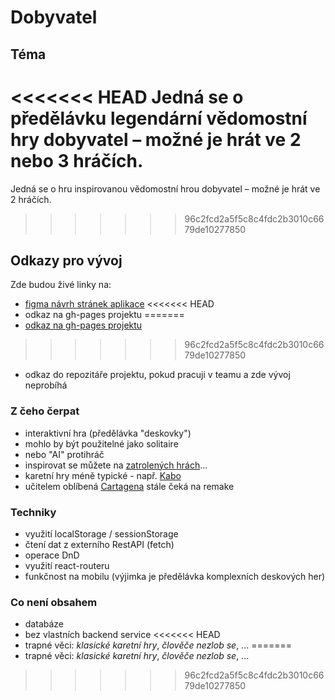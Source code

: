 # Dobyvatel

## Téma

<<<<<<< HEAD
Jedná se o předělávku legendární vědomostní hry dobyvatel – možné je hrát ve 2 nebo 3 hráčích.
=======
Jedná se o hru inspirovanou vědomostní hrou dobyvatel – možné je hrát ve 2 hráčích.
>>>>>>> 96c2fcd2a5f5c8c4fdc2b3010c6679de10277850

## Odkazy pro vývoj

Zde budou živé linky na:
- [figma návrh stránek aplikace](https://www.figma.com/file/TMxolmOOOac3F4TrLrFboK/MPA-project-Ditrichova?type=design&node-id=0%3A1&mode=design&t=kpBtuzqrCjwFr2Ic-1)
<<<<<<< HEAD
- odkaz na gh-pages projektu
=======
- [odkaz na gh-pages projektu](https://pslib-cz.github.io/2023-p3a-mpa-react-project-adeladitrichova/)
>>>>>>> 96c2fcd2a5f5c8c4fdc2b3010c6679de10277850
- odkaz do repozitáře projektu, pokud pracuji v teamu a zde vývoj neprobíhá

### Z čeho čerpat

- interaktivní hra (předělávka "deskovky")
- mohlo by být použitelné jako solitaire
- nebo "AI" protihráč
- inspirovat se můžete na [zatrolených hrách](https://www.zatrolene-hry.cz/katalog-her/?fType=cat&keyword=&theme=-1&category=-1&minlength=-1&maxlength=-1&localization=6%2C+7%2C+8&min_players=1&max_players=1&age=-1)...
- karetní hry méně typické - např. [Kabo](https://www.zatrolene-hry.cz/spolecenska-hra/kabo-8341/)
- učitelem oblíbená [Cartagena](https://www.zatrolene-hry.cz/spolecenska-hra/cartagena-422/) stále čeká na remake

### Techniky

- využití localStorage / sessionStorage
- čtení dat z externího RestAPI (fetch)
- operace DnD
- využití react-routeru
- funkčnost na mobilu (výjimka je předělávka komplexních deskových her)

### Co není obsahem

- databáze
- bez vlastních backend service
<<<<<<< HEAD
- trapné věci: *klasické karetní hry*, *člověče nezlob se*, ...
=======
- trapné věci: *klasické karetní hry*, *člověče nezlob se*, ...
>>>>>>> 96c2fcd2a5f5c8c4fdc2b3010c6679de10277850

